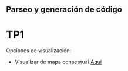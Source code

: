 ## Parseo y generación de código
# TP1
Opciones de visualización:
- Visualizar de mapa conseptual [Aquí](./resources/TP1.pdf)
